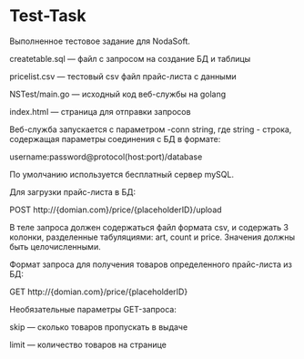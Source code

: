 # Test-Task
Выполненное тестовое задание для NodaSoft.

createtable.sql — файл с запросом на создание БД и таблицы

pricelist.csv — тестовый csv файл прайс-листа с данными

NSTest/main.go — исходный код веб-службы на golang

index.html — страница для отправки запросов

Веб-служба запускается с параметром -conn string, где string - строка, содержащая параметры соединения с БД в формате:

  username:password@protocol(host:port)/database
  
По умолчанию используется бесплатный сервер mySQL.


Для загрузки прайс-листа в БД:

  POST http://{domian.com}/price/{placeholderID}/upload
  
В теле запроса должен содержаться файл формата csv, и содержать 3 колонки, разделенные табуляциями: art, count и price. Значения должны быть целочисленными.


Формат запроса для получения товаров определенного прайс-листа из БД:

  GET http://{domian.com}/price/{placeholderID}
  
Необязательные параметры GET-запроса:

  skip — сколько товаров пропускать в выдаче
  
  limit — количество товаров на странице
